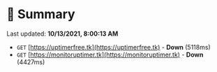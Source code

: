 # 📖 Summary
Last updated: **10/13/2021, 8:00:13 AM**

- `GET` [https://uptimerfree.tk](https://uptimerfree.tk) - **Down** (5118ms)
- `GET` [https://monitoruptimer.tk](https://monitoruptimer.tk) - **Down** (4427ms)
